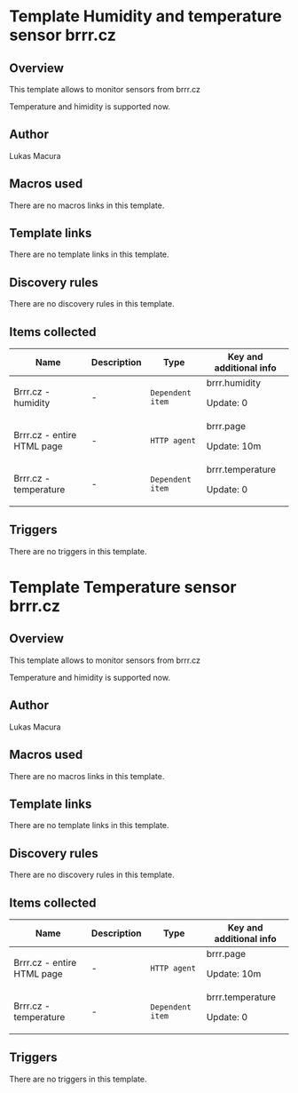 # Template Humidity and temperature sensor brrr.cz

## Overview

This template allows to monitor sensors from brrr.cz


Temperature and himidity is supported now.


 



## Author

Lukas Macura

## Macros used

There are no macros links in this template.

## Template links

There are no template links in this template.

## Discovery rules

There are no discovery rules in this template.

## Items collected

|Name|Description|Type|Key and additional info|
|----|-----------|----|----|
|Brrr.cz - humidity|<p>-</p>|`Dependent item`|brrr.humidity<p>Update: 0</p>|
|Brrr.cz - entire HTML page|<p>-</p>|`HTTP agent`|brrr.page<p>Update: 10m</p>|
|Brrr.cz - temperature|<p>-</p>|`Dependent item`|brrr.temperature<p>Update: 0</p>|
## Triggers

There are no triggers in this template.

# Template Temperature sensor brrr.cz

## Overview

This template allows to monitor sensors from brrr.cz


Temperature and himidity is supported now.


 



## Author

Lukas Macura

## Macros used

There are no macros links in this template.

## Template links

There are no template links in this template.

## Discovery rules

There are no discovery rules in this template.

## Items collected

|Name|Description|Type|Key and additional info|
|----|-----------|----|----|
|Brrr.cz - entire HTML page|<p>-</p>|`HTTP agent`|brrr.page<p>Update: 10m</p>|
|Brrr.cz - temperature|<p>-</p>|`Dependent item`|brrr.temperature<p>Update: 0</p>|
## Triggers

There are no triggers in this template.

